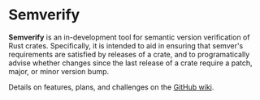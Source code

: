 # Semverify

**Semverify** is an in-development tool for semantic version verification of
Rust crates. Specifically, it is intended to aid in ensuring that semver's
requirements are satisfied by releases of a crate, and to programatically
advise whether changes since the last release of a crate require a patch,
major, or minor version bump.

Details on features, plans, and challenges on the [GitHub wiki][wiki].

[wiki]: https://github.com/SpaceManiac/semverify/wiki
